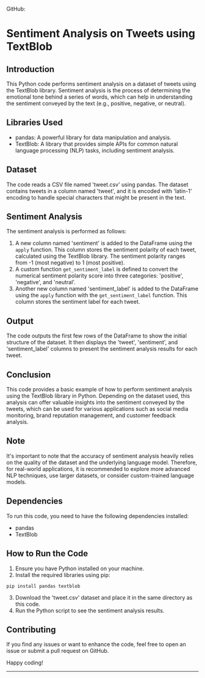 GitHub:

# Sentiment Analysis on Tweets using TextBlob

## Introduction
This Python code performs sentiment analysis on a dataset of tweets using the TextBlob library. Sentiment analysis is the process of determining the emotional tone behind a series of words, which can help in understanding the sentiment conveyed by the text (e.g., positive, negative, or neutral).

## Libraries Used
- pandas: A powerful library for data manipulation and analysis.
- TextBlob: A library that provides simple APIs for common natural language processing (NLP) tasks, including sentiment analysis.

## Dataset
The code reads a CSV file named 'tweet.csv' using pandas. The dataset contains tweets in a column named 'tweet', and it is encoded with 'latin-1' encoding to handle special characters that might be present in the text.

## Sentiment Analysis
The sentiment analysis is performed as follows:
1. A new column named 'sentiment' is added to the DataFrame using the `apply` function. This column stores the sentiment polarity of each tweet, calculated using the TextBlob library. The sentiment polarity ranges from -1 (most negative) to 1 (most positive).
2. A custom function `get_sentiment_label` is defined to convert the numerical sentiment polarity score into three categories: 'positive', 'negative', and 'neutral'.
3. Another new column named 'sentiment_label' is added to the DataFrame using the `apply` function with the `get_sentiment_label` function. This column stores the sentiment label for each tweet.

## Output
The code outputs the first few rows of the DataFrame to show the initial structure of the dataset. It then displays the 'tweet', 'sentiment', and 'sentiment_label' columns to present the sentiment analysis results for each tweet.

## Conclusion
This code provides a basic example of how to perform sentiment analysis using the TextBlob library in Python. Depending on the dataset used, this analysis can offer valuable insights into the sentiment conveyed by the tweets, which can be used for various applications such as social media monitoring, brand reputation management, and customer feedback analysis.

## Note
It's important to note that the accuracy of sentiment analysis heavily relies on the quality of the dataset and the underlying language model. Therefore, for real-world applications, it is recommended to explore more advanced NLP techniques, use larger datasets, or consider custom-trained language models.

## Dependencies
To run this code, you need to have the following dependencies installed:
- pandas
- TextBlob

## How to Run the Code
1. Ensure you have Python installed on your machine.
2. Install the required libraries using pip:
```
pip install pandas textblob
```
3. Download the 'tweet.csv' dataset and place it in the same directory as this code.
4. Run the Python script to see the sentiment analysis results.

## Contributing
If you find any issues or want to enhance the code, feel free to open an issue or submit a pull request on GitHub.

Happy coding!

---